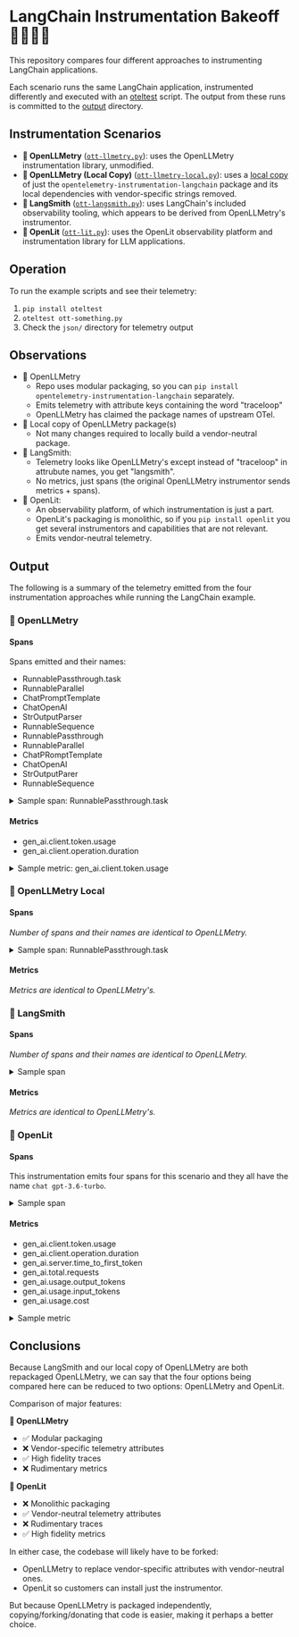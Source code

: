 # LangChain Instrumentation Bakeoff 🧁🍥🥮🍰

This repository compares four different approaches to instrumenting LangChain applications.

Each scenario runs the same LangChain application, instrumented differently and executed with
an [oteltest](https://github.com/pmcollins/oteltest) script. The output from these runs is committed to
the [output](output) directory.

## Instrumentation Scenarios

- **🧁 OpenLLMetry** ([`ott-llmetry.py`](ott-llmetry.py)): uses the OpenLLMetry instrumentation library, unmodified.
- **🍥 OpenLLMetry (Local Copy)** ([`ott-llmetry-local.py`](ott-llmetry-local.py)): uses a [local copy](openllmetry) of
  just the `opentelemetry-instrumentation-langchain` package and its local dependencies with vendor-specific strings
  removed.
- **🥮 LangSmith** ([`ott-langsmith.py`](ott-langsmith.py)): uses LangChain's included observability tooling, which
  appears to be derived from OpenLLMetry's instrumentor.
- **🍰 OpenLit** ([`ott-lit.py`](ott-lit.py)): uses the OpenLit observability platform and instrumentation library for
  LLM applications.

## Operation

To run the example scripts and see their telemetry:

1. `pip install oteltest`
2. `oteltest ott-something.py`
3. Check the `json/` directory for telemetry output

## Observations

* 🧁 OpenLLMetry
    * Repo uses modular packaging, so you can `pip install opentelemetry-instrumentation-langchain` separately.
    * Emits telemetry with attribute keys containing the word "traceloop"
    * OpenLLMetry has claimed the package names of upstream OTel.
* 🍥 Local copy of OpenLLMetry package(s)
    * Not many changes required to locally build a vendor-neutral package.
* 🥮 LangSmith:
    * Telemetry looks like OpenLLMetry's except instead of "traceloop" in attrubute names, you get "langsmith".
    * No metrics, just spans (the original OpenLLMetry instrumentor sends metrics + spans).
* 🍰 OpenLit:
    * An observability platform, of which instrumentation is just a part.
    * OpenLit's packaging is monolithic, so if you `pip install openlit` you get several instrumentors and capabilities
      that are not relevant.
    * Emits vendor-neutral telemetry.

## Output

The following is a summary of the telemetry emitted from the four instrumentation approaches while running the LangChain
example.

### 🧁 OpenLLMetry

#### Spans

Spans emitted and their names:

- RunnablePassthrough.task
- RunnableParallel<question>
- ChatPromptTemplate
- ChatOpenAI
- StrOutputParser
- RunnableSequence
- RunnablePassthrough
- RunnableParallel
- ChatPRomptTemplate
- ChatOpenAI
- StrOutputParer
- RunnableSequence

<details>
<summary>Sample span: RunnablePassthrough.task</summary>

```json
{
  "traceId": "UAEa7zQbWN3G5seMm+30vw==",
  "spanId": "s8ogRN9WGAE=",
  "parentSpanId": "TfiyaMOi9AE=",
  "name": "RunnablePassthrough.task",
  "kind": "SPAN_KIND_INTERNAL",
  "startTimeUnixNano": "1747678317904876000",
  "endTimeUnixNano": "1747678317904942000",
  "attributes": [
    {
      "key": "traceloop.workflow.name",
      "value": {
        "stringValue": "RunnableSequence"
      }
    },
    {
      "key": "traceloop.entity.path",
      "value": {
        "stringValue": "RunnableParallel<question>"
      }
    },
    {
      "key": "traceloop.span.kind",
      "value": {
        "stringValue": "task"
      }
    },
    {
      "key": "traceloop.entity.name",
      "value": {
        "stringValue": "RunnablePassthrough"
      }
    },
    {
      "key": "traceloop.entity.input",
      "value": {
        "stringValue": "{\"inputs\": \"What is the capital of France?\", \"tags\": [\"map:key:question\"], \"metadata\": {}, \"kwargs\": {\"run_type\": null, \"name\": \"RunnablePassthrough\"}}"
      }
    },
    {
      "key": "traceloop.entity.output",
      "value": {
        "stringValue": "{\"outputs\": \"What is the capital of France?\", \"kwargs\": {\"tags\": [\"map:key:question\"]}}"
      }
    }
  ],
  "status": {},
  "flags": 256
}
```

</details> 

#### Metrics

* gen_ai.client.token.usage
* gen_ai.client.operation.duration

<details>
<summary>Sample metric: gen_ai.client.token.usage</summary>

```json
{
  "name": "gen_ai.client.token.usage",
  "description": "Measures number of input and output tokens used",
  "unit": "token",
  "histogram": {
    "dataPoints": [
      {
        "startTimeUnixNano": "1747678319396497000",
        "timeUnixNano": "1747678320469829000",
        "count": "2",
        "sum": 77.0,
        "bucketCounts": [
          "0",
          "0",
          "0",
          "0",
          "2",
          "0",
          "0",
          "0",
          "0",
          "0",
          "0",
          "0",
          "0",
          "0",
          "0",
          "0"
        ],
        "explicitBounds": [
          0.0,
          5.0,
          10.0,
          25.0,
          50.0,
          75.0,
          100.0,
          250.0,
          500.0,
          750.0,
          1000.0,
          2500.0,
          5000.0,
          7500.0,
          10000.0
        ],
        "attributes": [
          {
            "key": "gen_ai.system",
            "value": {
              "stringValue": "Langchain"
            }
          },
          {
            "key": "gen_ai.token.type",
            "value": {
              "stringValue": "input"
            }
          },
          {
            "key": "gen_ai.response.model",
            "value": {
              "stringValue": "gpt-3.5-turbo-0125"
            }
          }
        ],
        "min": 38.0,
        "max": 39.0
      },
      {
        "startTimeUnixNano": "1747678319396534000",
        "timeUnixNano": "1747678320469829000",
        "count": "2",
        "sum": 100.0,
        "bucketCounts": [
          "0",
          "0",
          "1",
          "0",
          "0",
          "0",
          "1",
          "0",
          "0",
          "0",
          "0",
          "0",
          "0",
          "0",
          "0",
          "0"
        ],
        "explicitBounds": [
          0.0,
          5.0,
          10.0,
          25.0,
          50.0,
          75.0,
          100.0,
          250.0,
          500.0,
          750.0,
          1000.0,
          2500.0,
          5000.0,
          7500.0,
          10000.0
        ],
        "attributes": [
          {
            "key": "gen_ai.system",
            "value": {
              "stringValue": "Langchain"
            }
          },
          {
            "key": "gen_ai.token.type",
            "value": {
              "stringValue": "output"
            }
          },
          {
            "key": "gen_ai.response.model",
            "value": {
              "stringValue": "gpt-3.5-turbo-0125"
            }
          }
        ],
        "min": 7.0,
        "max": 93.0
      }
    ],
    "aggregationTemporality": "AGGREGATION_TEMPORALITY_CUMULATIVE"
  }
}
```

</details>

### 🍥 OpenLLMetry Local

#### Spans

_Number of spans and their names are identical to OpenLLMetry._

<details>
<summary>Sample span: RunnablePassthrough.task</summary>

```json
{
  "traceId": "0hFubDClFMKaFe7TefxQOw==",
  "spanId": "xP/WJYvWM6A=",
  "parentSpanId": "/N6Yu4yu1oo=",
  "name": "RunnablePassthrough.task",
  "kind": "SPAN_KIND_INTERNAL",
  "startTimeUnixNano": "1747789955167983000",
  "endTimeUnixNano": "1747789955168048000",
  "attributes": [
    {
      "key": "workflow.name",
      "value": {
        "stringValue": "RunnableSequence"
      }
    },
    {
      "key": "entity.path",
      "value": {
        "stringValue": "RunnableParallel<question>"
      }
    },
    {
      "key": "span.kind",
      "value": {
        "stringValue": "task"
      }
    },
    {
      "key": "entity.name",
      "value": {
        "stringValue": "RunnablePassthrough"
      }
    },
    {
      "key": "entity.input",
      "value": {
        "stringValue": "{\"inputs\": \"What is the capital of France?\", \"tags\": [\"map:key:question\"], \"metadata\": {}, \"kwargs\": {\"run_type\": null, \"name\": \"RunnablePassthrough\"}}"
      }
    },
    {
      "key": "entity.output",
      "value": {
        "stringValue": "{\"outputs\": \"What is the capital of France?\", \"kwargs\": {\"tags\": [\"map:key:question\"]}}"
      }
    }
  ],
  "status": {},
  "flags": 256
}
```

</details>

#### Metrics

_Metrics are identical to OpenLLMetry's._

### 🥮 LangSmith

#### Spans

_Number of spans and their names are identical to OpenLLMetry._

<details>
<summary>Sample span</summary>

```json
{
  "traceId": "5xihIcWNcs40zrIOoEF0uw==",
  "spanId": "1nksWusGpbY=",
  "parentSpanId": "7gtSEbKGKfk=",
  "name": "RunnableParallel<question>",
  "kind": "SPAN_KIND_INTERNAL",
  "startTimeUnixNano": "1747684501221924096",
  "endTimeUnixNano": "1747684501222807040",
  "attributes": [
    {
      "key": "langsmith.span.id",
      "value": {
        "stringValue": "9067e67a-c5da-4fd8-8d7d-16f34edd564c"
      }
    },
    {
      "key": "langsmith.trace.id",
      "value": {
        "stringValue": "f1c6cfef-6341-4369-a3af-e720eb6579ef"
      }
    },
    {
      "key": "langsmith.span.dotted_order",
      "value": {
        "stringValue": "20250519T195501187802Zf1c6cfef-6341-4369-a3af-e720eb6579ef.20250519T195501221924Z9067e67a-c5da-4fd8-8d7d-16f34edd564c"
      }
    },
    {
      "key": "langsmith.span.parent_id",
      "value": {
        "stringValue": "f1c6cfef-6341-4369-a3af-e720eb6579ef"
      }
    },
    {
      "key": "langsmith.span.kind",
      "value": {
        "stringValue": "chain"
      }
    },
    {
      "key": "langsmith.trace.name",
      "value": {
        "stringValue": "RunnableParallel<question>"
      }
    },
    {
      "key": "langsmith.trace.session_name",
      "value": {
        "stringValue": "my-project"
      }
    },
    {
      "key": "gen_ai.operation.name",
      "value": {
        "stringValue": "chain"
      }
    },
    {
      "key": "gen_ai.system",
      "value": {
        "stringValue": "langchain"
      }
    },
    {
      "key": "langsmith.metadata.LANGSMITH_OTEL_ENABLED",
      "value": {
        "stringValue": "true"
      }
    },
    {
      "key": "langsmith.metadata.revision_id",
      "value": {
        "stringValue": "c9d0c60-dirty"
      }
    },
    {
      "key": "langsmith.span.tags",
      "value": {
        "stringValue": "seq:step:1"
      }
    },
    {
      "key": "gen_ai.prompt",
      "value": {
        "stringValue": "{\"input\":\"What is the capital of France?\"}"
      }
    },
    {
      "key": "gen_ai.completion",
      "value": {
        "stringValue": "{\"question\":\"What is the capital of France?\"}"
      }
    }
  ],
  "status": {
    "code": "STATUS_CODE_OK"
  },
  "flags": 256
}
```

</details>

#### Metrics

_Metrics are identical to OpenLLMetry's._

### 🍰 OpenLit

#### Spans

This instrumentation emits four spans for this scenario and they all have the name `chat gpt-3.6-turbo`.

<details>
<summary>Sample span</summary>

```json
{
  "traceId": "Q9YhchNPeQvhkdqwCmaxLA==",
  "spanId": "K1hO3xWK4TI=",
  "parentSpanId": "PhwkOMkjUss=",
  "name": "chat gpt-3.5-turbo",
  "kind": "SPAN_KIND_CLIENT",
  "startTimeUnixNano": "1747330242830926000",
  "endTimeUnixNano": "1747330244009197000",
  "attributes": [
    {
      "key": "telemetry.sdk.name",
      "value": {
        "stringValue": "openlit"
      }
    },
    {
      "key": "gen_ai.operation.name",
      "value": {
        "stringValue": "chat"
      }
    },
    {
      "key": "gen_ai.system",
      "value": {
        "stringValue": "openai"
      }
    },
    {
      "key": "gen_ai.request.model",
      "value": {
        "stringValue": "gpt-3.5-turbo"
      }
    },
    {
      "key": "gen_ai.request.seed",
      "value": {
        "stringValue": ""
      }
    },
    {
      "key": "server.port",
      "value": {
        "intValue": "443"
      }
    },
    {
      "key": "gen_ai.request.frequency_penalty",
      "value": {
        "doubleValue": 0.0
      }
    },
    {
      "key": "gen_ai.request.max_tokens",
      "value": {
        "intValue": "-1"
      }
    },
    {
      "key": "gen_ai.request.presence_penalty",
      "value": {
        "doubleValue": 0.0
      }
    },
    {
      "key": "gen_ai.request.stop_sequences",
      "value": {
        "arrayValue": {}
      }
    },
    {
      "key": "gen_ai.request.temperature",
      "value": {
        "doubleValue": 1.0
      }
    },
    {
      "key": "gen_ai.request.top_p",
      "value": {
        "doubleValue": 1.0
      }
    },
    {
      "key": "gen_ai.response.id",
      "value": {
        "stringValue": "chatcmpl-BXWhn3eOVSstuEh9tl4ohhMo75pX9"
      }
    },
    {
      "key": "gen_ai.response.model",
      "value": {
        "stringValue": "gpt-3.5-turbo-0125"
      }
    },
    {
      "key": "gen_ai.usage.input_tokens",
      "value": {
        "intValue": "39"
      }
    },
    {
      "key": "gen_ai.usage.output_tokens",
      "value": {
        "intValue": "7"
      }
    },
    {
      "key": "server.address",
      "value": {
        "stringValue": "api.openai.com"
      }
    },
    {
      "key": "gen_ai.request.service_tier",
      "value": {
        "stringValue": "auto"
      }
    },
    {
      "key": "gen_ai.response.service_tier",
      "value": {
        "stringValue": "default"
      }
    },
    {
      "key": "gen_ai.response.system_fingerprint",
      "value": {
        "stringValue": "None"
      }
    },
    {
      "key": "deployment.environment",
      "value": {
        "stringValue": "default"
      }
    },
    {
      "key": "service.name",
      "value": {
        "stringValue": "default"
      }
    },
    {
      "key": "gen_ai.request.user",
      "value": {
        "stringValue": ""
      }
    },
    {
      "key": "gen_ai.request.is_stream",
      "value": {
        "boolValue": false
      }
    },
    {
      "key": "gen_ai.usage.total_tokens",
      "value": {
        "intValue": "46"
      }
    },
    {
      "key": "gen_ai.usage.cost",
      "value": {
        "doubleValue": 3e-05
      }
    },
    {
      "key": "gen_ai.server.time_to_first_token",
      "value": {
        "doubleValue": 1.172328233718872
      }
    },
    {
      "key": "gen_ai.sdk.version",
      "value": {
        "stringValue": "1.78.1"
      }
    },
    {
      "key": "gen_ai.response.finish_reasons",
      "value": {
        "arrayValue": {
          "values": [
            {
              "stringValue": "stop"
            }
          ]
        }
      }
    },
    {
      "key": "gen_ai.output.type",
      "value": {
        "stringValue": "text"
      }
    }
  ],
  "events": [
    {
      "timeUnixNano": "1747330244008622000",
      "name": "gen_ai.content.prompt",
      "attributes": [
        {
          "key": "gen_ai.prompt",
          "value": {
            "stringValue": "user: \n    You are a helpful assistant that provides clear and concise answers.\n\n    Question: What is the capital of France?\n\n    Please provide a helpful answer:\n    "
          }
        }
      ]
    },
    {
      "timeUnixNano": "1747330244008661000",
      "name": "gen_ai.content.completion",
      "attributes": [
        {
          "key": "gen_ai.completion",
          "value": {
            "stringValue": "The capital of France is Paris."
          }
        }
      ]
    }
  ],
  "status": {
    "code": "STATUS_CODE_OK"
  },
  "flags": 256
}
```

</details>

#### Metrics

- gen_ai.client.token.usage
- gen_ai.client.operation.duration
- gen_ai.server.time_to_first_token
- gen_ai.total.requests
- gen_ai.usage.output_tokens
- gen_ai.usage.input_tokens
- gen_ai.usage.cost

<details>
<summary>Sample metric</summary>

```json
{
  "name": "gen_ai.client.token.usage",
  "description": "Measures number of input and output tokens used",
  "unit": "{token}",
  "histogram": {
    "dataPoints": [
      {
        "startTimeUnixNano": "1747330244008862000",
        "timeUnixNano": "1747330245229291000",
        "count": "2",
        "sum": 194.0,
        "bucketCounts": [
          "0",
          "0",
          "0",
          "1",
          "1",
          "0",
          "0",
          "0",
          "0",
          "0",
          "0",
          "0",
          "0",
          "0",
          "0"
        ],
        "explicitBounds": [
          1.0,
          4.0,
          16.0,
          64.0,
          256.0,
          1024.0,
          4096.0,
          16384.0,
          65536.0,
          262144.0,
          1048576.0,
          4194304.0,
          16777216.0,
          67108864.0
        ],
        "exemplars": [
          {
            "timeUnixNano": "1747330244008715000",
            "spanId": "K1hO3xWK4TI=",
            "traceId": "Q9YhchNPeQvhkdqwCmaxLA==",
            "asInt": "46"
          },
          {
            "timeUnixNano": "1747330245226707000",
            "spanId": "iFtin3dRCH4=",
            "traceId": "S9tVSDK3f2pVLj+SBSsi4Q==",
            "asInt": "148"
          }
        ],
        "attributes": [
          {
            "key": "telemetry.sdk.name",
            "value": {
              "stringValue": "openlit"
            }
          },
          {
            "key": "service.name",
            "value": {
              "stringValue": "default"
            }
          },
          {
            "key": "deployment.environment",
            "value": {
              "stringValue": "default"
            }
          },
          {
            "key": "gen_ai.operation.name",
            "value": {
              "stringValue": "chat"
            }
          },
          {
            "key": "gen_ai.system",
            "value": {
              "stringValue": "openai"
            }
          },
          {
            "key": "gen_ai.request.model",
            "value": {
              "stringValue": "gpt-3.5-turbo"
            }
          },
          {
            "key": "server.address",
            "value": {
              "stringValue": "api.openai.com"
            }
          },
          {
            "key": "server.port",
            "value": {
              "intValue": "443"
            }
          },
          {
            "key": "gen_ai.response.model",
            "value": {
              "stringValue": "gpt-3.5-turbo-0125"
            }
          }
        ],
        "min": 46.0,
        "max": 148.0
      },
      {
        "startTimeUnixNano": "1747330244009848000",
        "timeUnixNano": "1747330245229291000",
        "count": "2",
        "sum": 1319.0,
        "bucketCounts": [
          "0",
          "0",
          "0",
          "0",
          "0",
          "2",
          "0",
          "0",
          "0",
          "0",
          "0",
          "0",
          "0",
          "0",
          "0"
        ],
        "explicitBounds": [
          1.0,
          4.0,
          16.0,
          64.0,
          256.0,
          1024.0,
          4096.0,
          16384.0,
          65536.0,
          262144.0,
          1048576.0,
          4194304.0,
          16777216.0,
          67108864.0
        ],
        "exemplars": [
          {
            "timeUnixNano": "1747330245227781000",
            "spanId": "cqDys3pW8Ns=",
            "traceId": "S9tVSDK3f2pVLj+SBSsi4Q==",
            "asInt": "796"
          }
        ],
        "attributes": [
          {
            "key": "telemetry.sdk.name",
            "value": {
              "stringValue": "openlit"
            }
          },
          {
            "key": "service.name",
            "value": {
              "stringValue": "default"
            }
          },
          {
            "key": "deployment.environment",
            "value": {
              "stringValue": "default"
            }
          },
          {
            "key": "gen_ai.operation.name",
            "value": {
              "stringValue": "chat"
            }
          },
          {
            "key": "gen_ai.system",
            "value": {
              "stringValue": "langchain"
            }
          },
          {
            "key": "gen_ai.request.model",
            "value": {
              "stringValue": "gpt-3.5-turbo"
            }
          },
          {
            "key": "server.address",
            "value": {
              "stringValue": "NOT_FOUND"
            }
          },
          {
            "key": "server.port",
            "value": {
              "stringValue": "NOT_FOUND"
            }
          },
          {
            "key": "gen_ai.response.model",
            "value": {
              "stringValue": "gpt-3.5-turbo"
            }
          }
        ],
        "min": 523.0,
        "max": 796.0
      }
    ],
    "aggregationTemporality": "AGGREGATION_TEMPORALITY_CUMULATIVE"
  }
}
```

</details>

## Conclusions

Because LangSmith and our local copy of OpenLLMetry are both repackaged OpenLLMetry, we can say that the four options
being compared here can be reduced to two options: OpenLLMetry and OpenLit.

Comparison of major features:

**🧁 OpenLLMetry**

- ✅ Modular packaging
- ❌ Vendor-specific telemetry attributes
- ✅ High fidelity traces
- ❌ Rudimentary metrics

**🍰 OpenLit**

- ❌ Monolithic packaging
- ✅ Vendor-neutral telemetry attributes
- ❌ Rudimentary traces
- ✅ High fidelity metrics

In either case, the codebase will likely have to be forked:

- OpenLLMetry to replace vendor-specific attributes with vendor-neutral ones.
- OpenLit so customers can install just the instrumentor.

But because OpenLLMetry is packaged independently, copying/forking/donating that code is easier, making it perhaps a
better choice.
